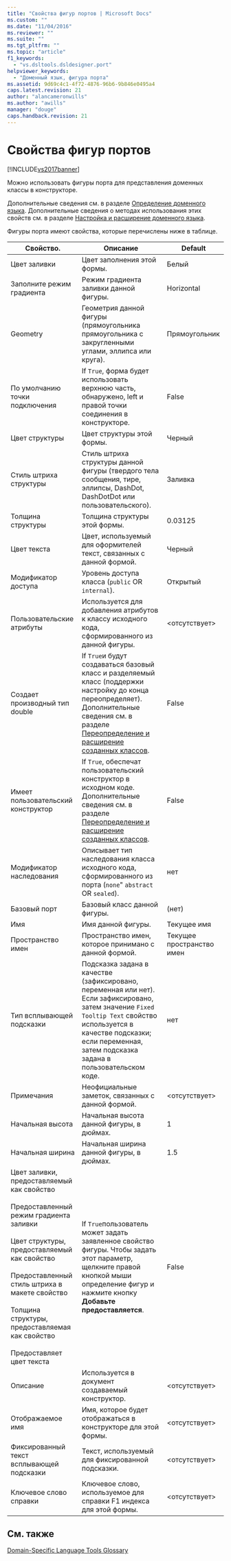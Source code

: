 ```yaml
---
title: "Свойства фигур портов | Microsoft Docs"
ms.custom: ""
ms.date: "11/04/2016"
ms.reviewer: ""
ms.suite: ""
ms.tgt_pltfrm: ""
ms.topic: "article"
f1_keywords: 
  - "vs.dsltools.dsldesigner.port"
helpviewer_keywords: 
  - "Доменный язык, фигура порта"
ms.assetid: 9d69c4c1-4f72-4876-96b6-9b846e0495a4
caps.latest.revision: 21
author: "alancameronwills"
ms.author: "awills"
manager: "douge"
caps.handback.revision: 21
---
```

# Свойства фигур портов
[!INCLUDE[vs2017banner](../code-quality/includes/vs2017banner.md)]

Можно использовать фигуры порта для представления доменных классы в конструкторе.  
  
 Дополнительные сведения см. в разделе [Определение доменного языка](../modeling/how-to-define-a-domain-specific-language.md).  Дополнительные сведения о методах использования этих свойств см. в разделе [Настройка и расширение доменного языка](../modeling/customizing-and-extending-a-domain-specific-language.md).  
  
 Фигуры порта имеют свойства, которые перечислены ниже в таблице.  
  
|Свойство.|Описание|Default|  
|---------------|--------------|-------------|  
|Цвет заливки|Цвет заполнения этой формы.|Белый|  
|Заполните режим градиента|Режим градиента заливки данной фигуры.|Horizontal|  
|Geometry|Геометрия данной фигуры \(прямоугольника прямоугольника с закругленными углами, эллипса или круга\).|Прямоугольник|  
|По умолчанию точки подключения|If `True`, форма будет использовать верхнюю часть, обнаружено, left и правой точки соединения в конструкторе.|False|  
|Цвет структуры|Цвет структуры этой формы.|Черный|  
|Стиль штриха структуры|Стиль штриха структуры данной фигуры \(твердого тела сообщения, тире, эллипсы, DashDot, DashDotDot или пользовательского\).|Заливка|  
|Толщина структуры|Толщина структуры этой формы.|0.03125|  
|Цвет текста|Цвет, используемый для оформителей текст, связанных с данной формой.|Черный|  
|Модификатор доступа|Уровень доступа класса \(`public` OR  `internal`\).|Открытый|  
|Пользовательские атрибуты|Используется для добавления атрибутов к классу исходного кода, сформированного из данной фигуры.|\<отсутствует\>|  
|Создает производный тип double|If `True`и будут создаваться базовый класс и разделяемый класс \(поддержки настройку до конца переопределяет\).  Дополнительные сведения см. в разделе [Переопределение и расширение созданных классов](../modeling/overriding-and-extending-the-generated-classes.md).|False|  
|Имеет пользовательский конструктор|If `True`, обеспечат пользовательский конструктор в исходном коде.  Дополнительные сведения см. в разделе [Переопределение и расширение созданных классов](../modeling/overriding-and-extending-the-generated-classes.md).|False|  
|Модификатор наследования|Описывает тип наследования класса исходного кода, сформированного из порта \(`none`"  `abstract` OR  `sealed`\).|нет|  
|Базовый порт|Базовый класс данной фигуры.|\(нет\)|  
|Имя|Имя данной фигуры.|Текущее имя|  
|Пространство имен|Пространство имен, которое принимано с данной формой.|Текущее пространство имен|  
|Тип всплывающей подсказки|Подсказка задана в качестве \(зафиксировано, переменная или нет\).  Если зафиксировано, затем значение `Fixed Tooltip Text` свойство используется в качестве подсказки; если переменная, затем подсказка задана в пользовательском коде.|нет|  
|Примечания|Неофициальные заметок, связанных с данной формой.|\<отсутствует\>|  
|Начальная высота|Начальная высота данной фигуры, в дюймах.|1|  
|Начальная ширина|Начальная ширина данной фигуры, в дюймах.|1.5|  
|Цвет заливки, предоставляемый как свойство<br /><br /> Предоставленный режим градиента заливки<br /><br /> Цвет структуры, предоставляемый как свойство<br /><br /> Предоставленный стиль штриха в макете свойство<br /><br /> Толщина структуры, предоставляемая как свойство<br /><br /> Предоставляет цвет текста|If `True`пользователь может задать заявленное свойство фигуры.  Чтобы задать этот параметр, щелкните правой кнопкой мыши определение фигур и нажмите кнопку **Добавьте предоставляется**.|False|  
|Описание|Используется в документ создаваемый конструктор.|\<отсутствует\>|  
|Отображаемое имя|Имя, которое будет отображаться в конструкторе для этой формы.|\<отсутствует\>|  
|Фиксированный текст всплывающей подсказки|Текст, используемый для фиксированной подсказки.|\<отсутствует\>|  
|Ключевое слово справки|Ключевое слово, используемое для справки F1 индекса для этой формы.|\<отсутствует\>|  
  
## См. также  
 [Domain\-Specific Language Tools Glossary](http://msdn.microsoft.com/ru-ru/ca5e84cb-a315-465c-be24-76aa3df276aa)